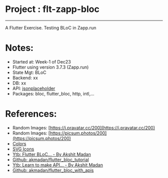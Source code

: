 # Project : flt-zapp-bloc
***************************************************************
A Flutter Exercise.
Testing BLoC in Zapp.run 

# Notes:
- Started at: Week-1 of Dec23
- Flutter using version 3.7.3 (Zapp.run)
- State Mgt: BLoC
- Backend: xx
- DB: xx
- API: [jsonplaceholder](https://jsonplaceholder.typicode.com/)
- Packages: bloc, flutter_bloc, http, intl,...

# References:
- Random Images: [https://i.pravatar.cc/200](https://i.pravatar.cc/200)
- Random Images: [https://picsum.photos/200](https://picsum.photos/200)
- [Colors](https://coolors.co/palettes/trending)
- [SVG Icons](http://svgrepo.com)
- [Ytb: Flutter BLoC... - By Akshit Madan](https://www.youtube.com/watch?v=Y1roIi0-Sro)
- [Github: akmadan/flutter_bloc_tutorial](https://github.com/akmadan/flutter_bloc_tutorial)
- [Ytb: Learn to make API... - By Akshit Madan](https://www.youtube.com/watch?v=ltLJ1AB-eww&t=5s)
- [Github: akmadan/flutter_bloc_with_apis](https://github.com/akmadan/flutter_bloc_with_apis)

